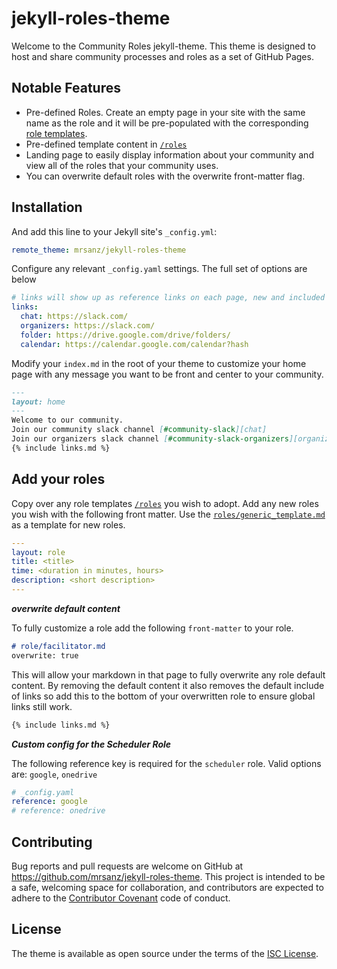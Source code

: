 # jekyll-roles-theme

Welcome to the Community Roles jekyll-theme.  This theme is designed to host and share community processes and roles as a set of GitHub Pages.

## Notable Features

* Pre-defined Roles. Create an empty page in your site with the same name as the role and it will be pre-populated with the corresponding [role templates](_includes/default_roles).
* Pre-defined template content in [`/roles`](/roles)
* Landing page to easily display information about your community and view all of the roles that your community uses.
* You can overwrite default roles with the overwrite front-matter flag.

## Installation

And add this line to your Jekyll site's `_config.yml`:

```yaml
remote_theme: mrsanz/jekyll-roles-theme
```

Configure any relevant `_config.yaml` settings.  The full set of options are below

```yaml
# links will show up as reference links on each page, new and included roles
links:
  chat: https://slack.com/
  organizers: https://slack.com/
  folder: https://drive.google.com/drive/folders/
  calendar: https://calendar.google.com/calendar?hash
```

Modify your `index.md` in the root of your theme to customize your home page with any message you want to be front and center to your community.
``` md
---
layout: home
---
Welcome to our community.
Join our community slack channel [#community-slack][chat]
Join our organizers slack channel [#community-slack-organizers][organizers]
{% include links.md %}
```

## Add your roles
Copy over any role templates [`/roles`](/roles) you wish to adopt.  Add any new roles you wish with the following front matter.  Use the [`roles/generic_template.md`](roles/generic_template.md) as a template for new roles.

```yaml
---
layout: role
title: <title>
time: <duration in minutes, hours>
description: <short description>
---
```

***overwrite default content***

To fully customize a role add the following `front-matter` to your role.
```md
# role/facilitator.md
overwrite: true
```

This will allow your markdown in that page to fully overwrite any role default content.  By removing the default content it also removes the default include of links so add this to the bottom of your overwritten role to ensure global links still work.
```md
{% include links.md %}
```

***Custom config for the Scheduler Role***

The following reference key is required for the `scheduler` role. Valid options are: `google`, `onedrive`
``` yaml
# _config.yaml
reference: google
# reference: onedrive
```

## Contributing

Bug reports and pull requests are welcome on GitHub at https://github.com/mrsanz/jekyll-roles-theme. This project is intended to be a safe, welcoming space for collaboration, and contributors are expected to adhere to the [Contributor Covenant](http://contributor-covenant.org) code of conduct.

## License

The theme is available as open source under the terms of the [ISC License](https://opensource.org/licenses/ISC).


